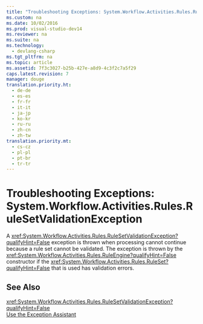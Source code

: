 ```yaml
---
title: "Troubleshooting Exceptions: System.Workflow.Activities.Rules.RuleSetValidationException"
ms.custom: na
ms.date: 10/02/2016
ms.prod: visual-studio-dev14
ms.reviewer: na
ms.suite: na
ms.technology: 
  - devlang-csharp
ms.tgt_pltfrm: na
ms.topic: article
ms.assetid: 7f3c3027-b25b-427e-a8d9-4c3f2c7a5f29
caps.latest.revision: 7
manager: douge
translation.priority.ht: 
  - de-de
  - es-es
  - fr-fr
  - it-it
  - ja-jp
  - ko-kr
  - ru-ru
  - zh-cn
  - zh-tw
translation.priority.mt: 
  - cs-cz
  - pl-pl
  - pt-br
  - tr-tr
---
```

# Troubleshooting Exceptions: System.Workflow.Activities.Rules.RuleSetValidationException
A <xref:System.Workflow.Activities.Rules.RuleSetValidationException?qualifyHint=False> exception is thrown when processing cannot continue because a rule set cannot be validated. The exception is thrown by the <xref:System.Workflow.Activities.Rules.RuleEngine?qualifyHint=False> constructor if the <xref:System.Workflow.Activities.Rules.RuleSet?qualifyHint=False> that is used has validation errors.  
  
## See Also  
 <xref:System.Workflow.Activities.Rules.RuleSetValidationException?qualifyHint=False>   
 [Use the Exception Assistant](../Topic/How%20to:%20Use%20the%20Exception%20Assistant.md)